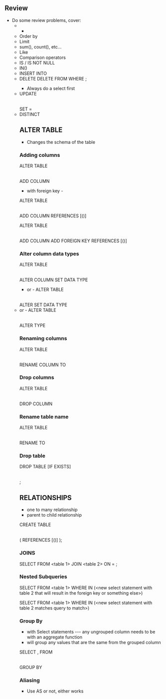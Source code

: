 ## Review

- Do some review problems, cover:
  - *
  - Order by
  - Limit
  - sum(), count(), etc...
  - Like
  - Comparison operators
  - IS / IS NOT NULL
  - IN()
  - INSERT INTO
  - DELETE 
      DELETE FROM <Table name>
      WHERE <condition>;
    - Always do a select first
  - UPDATE <table name> SET <column name> = <new value>
  - DISTINCT

## ALTER TABLE

- Changes the schema of the table

### Adding columns

ALTER TABLE <table name>
ADD COLUMN <column name> <data type>

- with foreign key -

ALTER TABLE <table name>
ADD COLUMN <column name> <data type> REFERENCES <other table name> [(<primary key column name></primary>)]

ALTER TABLE <table name>
ADD COLUMN <column name> <data type> 
ADD FOREIGN KEY <column name> REFERENCES <other table name> [(<primary key column name></primary>)]


### Alter column data types

ALTER TABLE <table name>
ALTER COLUMN <column name>
SET DATA TYPE <data type>
- or -
ALTER TABLE <table name>
ALTER <column name>
SET DATA TYPE <data type>
- or -
ALTER TABLE <table name>
ALTER <column name>
TYPE <data type>

### Renaming columns

ALTER TABLE <table name>
RENAME COLUMN <column name>
TO <new column name>

### Drop columns

ALTER TABLE <table name>
DROP COLUMN <column name>

### Rename table name

ALTER TABLE <table name>
RENAME TO <new table name>

### Drop table

DROP TABLE [IF EXISTS] <table name>;

## RELATIONSHIPS
- one to many relationship
- parent to child relationship

CREATE TABLE <table name> (
  <column name> <data type> <constraints>
  <foreign key column name> <data type> REFERENCES <other table name> [(<primary key column name>)]
);


### JOINS

SELECT <columns that we want to select>
FROM <table 1>
JOIN <table 2> ON <primary key> = <foreign key>;

### Nested Subqueries

SELECT <column names that we want to select>
FROM <table 1>
WHERE <primary key or something else> IN (<new select statement with table 2 that will result in the foreign key or something else>)

SELECT <column names that we want to select>
FROM <table 1>
WHERE <query to match> IN (<new select statement with table 2 matches query to match>)

### Group By

- with Select statements --- any ungrouped column needs to be with an aggregate function
- will group any values that are the same from the grouped column

SELECT <grouped column name>, <any column ungrouped needs to be with an aggregate function>
FROM <table name>
GROUP BY <column name being grouped>


### Aliasing
- Use AS or not, either works
